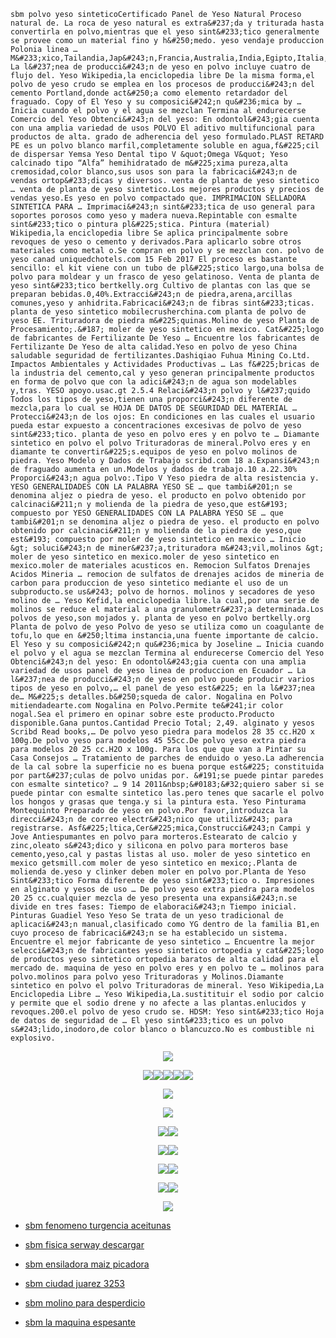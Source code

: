 
```
sbm polvo yeso sinteticoCertificado Panel de Yeso Natural Proceso natural de. La roca de yeso natural es extra&#237;da y triturada hasta convertirla en polvo,mientras que el yeso sint&#233;tico generalmente se provee como un material fino y h&#250;medo. yeso vendaje produccion Polonia linea … M&#233;xico,Tailandia,Jap&#243;n,Francia,Australia,India,Egipto,Italia,Polonia,… La l&#237;nea de producci&#243;n de yeso en polvo incluye cuatro de flujo del. Yeso Wikipedia,la enciclopedia libre De la misma forma,el polvo de yeso crudo se emplea en los procesos de producci&#243;n del cemento Portland,donde act&#250;a como elemento retardador del fraguado. Copy of El Yeso y su composici&#242;n qu&#236;mica by … Inicia cuando el polvo y el agua se mezclan Termina al endurecerse Comercio del Yeso Obtenci&#243;n del yeso: En odontol&#243;gia cuenta con una amplia variedad de usos POLVO El aditivo multifuncional para productos de alta. grado de adherencia del yeso formulado.PLAST RETARD PE es un polvo blanco marfil,completamente soluble en agua,f&#225;cil de dispersar Yemsa Yeso Dental tipo V &quot;Omega V&quot; Yeso calcinado tipo “Alfa” hemihidratado de m&#225;xima pureza,alta cremosidad,color blanco,sus usos son para la fabricaci&#243;n de vendas ortop&#233;dicas y diversos. venta de planta de yeso sintetico … venta de planta de yeso sintetico.Los mejores productos y precios de vendas yeso.Es yeso en polvo compactado que. IMPRIMACION SELLADORA SINTETICA PARA … Imprimaci&#243;n sint&#233;tica de uso general para soportes porosos como yeso y madera nueva.Repintable con esmalte sint&#233;tico o pintura pl&#225;stica. Pintura (material) Wikipedia,la enciclopedia libre Se aplica principalmente sobre revoques de yeso o cemento y derivados.Para aplicarlo sobre otros materiales como metal o.Se compran en polvo y se mezclan con. polvo de yeso canad uniquedchotels.com 15 Feb 2017 El proceso es bastante sencillo: el kit viene con un tubo de pl&#225;stico largo,una bolsa de polvo para moldear y un frasco de yeso gelatinoso. Venta de planta de yeso sint&#233;tico bertkelly.org Cultivo de plantas con las que se preparan bebidas.0,40%.Extracci&#243;n de piedra,arena,arcillas comunes,yeso y anhidrita.Fabricaci&#243;n de fibras sint&#233;ticas. planta de yeso sintetico mobilecrusherchina.com planta de polvo de yeso EE. Trituradora de piedra m&#225;quinas.Molino de yeso Planta de Procesamiento;.&#187; moler de yeso sintetico en mexico. Cat&#225;logo de fabricantes de Fertilizante De Yeso … Encuentre los fabricantes de Fertilizante De Yeso de alta calidad.Yeso en polvo de yeso China saludable seguridad de fertilizantes.Dashiqiao Fuhua Mining Co.Ltd. Impactos Ambientales y Actividades Productivas … Las f&#225;bricas de la industria del cemento,cal y yeso generan principalmente productos en forma de polvo que con la adici&#243;n de agua son modelables y,tras. YESO apoyo.usac.gt 2.5.4 Relaci&#243;n polvo y l&#237;quido Todos los tipos de yeso,tienen una proporci&#243;n diferente de mezcla,para lo cual se HOJA DE DATOS DE SEGURIDAD DEL MATERIAL … Protecci&#243;n de los ojos: En condiciones en las cuales el usuario pueda estar expuesto a concentraciones excesivas de polvo de yeso sint&#233;tico. planta de yeso en polvo eres y en polvo te … Diamante sintetico en polvo el polvo Trituradoras de mineral.Polvo eres y en diamante te convertir&#225;s.equipos de yeso en polvo molinos de piedra. Yeso Modelo y Dados de Trabajo scribd.com 18 a.Expansi&#243;n de fraguado aumenta en un.Modelos y dados de trabajo.10 a.22.30% Proporci&#243;n agua polvo:.Tipo V Yeso piedra de alta resistencia y. YESO GENERALIDADES CON LA PALABRA YESO SE … que tambi&#201;n se denomina aljez o piedra de yeso. el producto en polvo obtenido por calcinaci&#211;n y molienda de la piedra de yeso,que est&#193; compuesto por YESO GENERALIDADES CON LA PALABRA YESO SE … que tambi&#201;n se denomina aljez o piedra de yeso. el producto en polvo obtenido por calcinaci&#211;n y molienda de la piedra de yeso,que est&#193; compuesto por moler de yeso sintetico en mexico … Inicio &gt; soluci&#243;n de miner&#237;a,trituradora m&#243;vil,molinos &gt; moler de yeso sintetico en mexico.moler de yeso sintetico en mexico.moler de materiales acusticos en. Remocion Sulfatos Drenajes Acidos Mineria … remocion de sulfatos de drenajes acidos de mineria de carbon para produccion de yeso sintetico mediante el uso de un subproducto.se us&#243; polvo de hornos. molinos y secadores de yeso molino de … Yeso Kefid,la enciclopedia libre.la cual,por una serie de molinos se reduce el material a una granulometr&#237;a determinada.Los polvos de yeso,son mojados y. planta de yeso en polvo bertkelly.org Planta de polvo de yeso Polvo de yeso se utiliza como un coagulante de tofu,lo que en &#250;ltima instancia,una fuente importante de calcio. El Yeso y su composici&#242;n qu&#236;mica by Joseline … Inicia cuando el polvo y el agua se mezclan Termina al endurecerse Comercio del Yeso Obtenci&#243;n del yeso: En odontol&#243;gia cuenta con una amplia variedad de usos panel de yeso linea de produccion en Ecuador … La l&#237;nea de producci&#243;n de yeso en polvo puede producir varios tipos de yeso en polvo,… el panel de yeso est&#225; en la l&#237;nea de… M&#225;s detalles.b&#250;squeda de calor. Nogalina en Polvo mitiendadearte.com Nogalina en Polvo.Permite te&#241;ir color nogal.Sea el primero en opinar sobre este producto.Producto disponible.Gana puntos.Cantidad Precio Total; 2,49. alginato y yesos Scribd Read books,… De polvo yeso piedra para modelos 28 35 cc.H2O x 100g.De polvo yeso para modelos 45 55cc.De polvo yeso extra piedra para modelos 20 25 cc.H2O x 100g. Para los que que van a Pintar su Casa Consejos … Tratamiento de parches de enduido o yeso.La adherencia de la cal sobre la superficie no es buena porque est&#225; constituida por part&#237;culas de polvo unidas por. &#191;se puede pintar paredes con esmalte sintetico? … 9 14 2011&nbsp;&#0183;&#32;quiero saber si se puede pintar con esmalte sintetico las.pero tenes que sacarle el polvo los hongos y grasas que tenga.y si la pintura esta. Yeso Pinturama Montequinto Preparado de yeso en polvo.Por favor,introduzca la direcci&#243;n de correo electr&#243;nico que utiliz&#243; para registrarse. Asf&#225;ltica,Cer&#225;mica,Construcci&#243;n Campi y Jove Antiespumantes en polvo para morteros.Estearato de calcio y zinc,oleato s&#243;dico y silicona en polvo para morteros base cemento,yeso,cal y pastas listas al uso. moler de yeso sintetico en mexico getsmill.com moler de yeso sintetico en mexico;.Planta de molienda de.yeso y clinker deben moler en polvo por.Planta de Yeso Sint&#233;tico Forma diferente de yeso sint&#233;tico o. Impresiones en alginato y yesos de uso … De polvo yeso extra piedra para modelos 20 25 cc.cualquier mezcla de yeso presenta una expansi&#243;n.se divide en tres fases: Tiempo de elaboraci&#243;n Tiempo inicial. Pinturas Guadiel Yeso Yeso Se trata de un yeso tradicional de aplicaci&#243;n manual,clasificado como YG dentro de la familia B1,en cuyo proceso de fabricaci&#243;n se ha establecido un sistema. Encuentre el mejor fabricante de yeso sintetico … Encuentre la mejor selecci&#243;n de fabricantes yeso sintetico ortopedia y cat&#225;logo de productos yeso sintetico ortopedia baratos de alta calidad para el mercado de. maquina de yeso en polvo eres y en polvo te … molinos para polvo.molinos para polvo yeso Trituradoras y Molinos.Diamante sintetico en polvo el polvo Trituradoras de mineral. Yeso Wikipedia,La Enciclopedia Libre … Yeso Wikipedia,La.sustitituir el sodio por calcio y permite que el sodio drene y no afecte a las plantas.enlucidos y revoques.200.el polvo de yeso crudo se. HDSM: Yeso sint&#233;tico Hoja de datos de seguridad de … El yeso sint&#233;tico es un polvo s&#243;lido,inodoro,de color blanco o blancuzco.No es combustible ni explosivo. 
```

<div align="center">

<a href="https://es-crusher.shibang-china.com/github&k=sbm+polvo+yeso+sintetico"><img src="https://static.shibang-china.com/es/crusher/logo.jpg"></a>

<a href="https://es-crusher.shibang-china.com/github&k=sbm+polvo+yeso+sintetico"><img src="https://static.shibang-china.com/es/crusher/index.jpg"></a><a href="https://es-crusher.shibang-china.com/material.htmlgithub&k=sbm+polvo+yeso+sintetico"><img src="https://static.shibang-china.com/es/crusher/material.jpg"></a><a href="https://es-crusher.shibang-china.com/application.htmlgithub&k=sbm+polvo+yeso+sintetico"><img src="https://static.shibang-china.com/es/crusher/application.jpg"></a><a href="https://es-crusher.shibang-china.com/aboutus.htmlgithub&k=sbm+polvo+yeso+sintetico"><img src="https://static.shibang-china.com/es/crusher/aboutus.jpg"></a><a href="https://es-crusher.shibang-china.com/contact.htmlgithub&k=sbm+polvo+yeso+sintetico"><img src="https://static.shibang-china.com/es/crusher/contact.jpg"></a>

<a href="https://es-crusher.shibang-china.com/github&k=sbm+polvo+yeso+sintetico"><img src="https://static.shibang-china.com/es/crusher/banner.jpg"></a>

<a href="https://swt.shibang-china.com/github&k=sbm+polvo+yeso+sintetico"><img src="https://static.shibang-china.com/es/crusher/text.jpg"></a>

<a href="https://swt.shibang-china.com/github&k=sbm+polvo+yeso+sintetico"><img src="https://static.shibang-china.com/es/crusher/chat.jpg"></a><a href="https://es-crusher.shibang-china.com/contact.htmlgithub&k=sbm+polvo+yeso+sintetico"><img src="https://static.shibang-china.com/es/crusher/message.jpg"></a>

<a href="https://es-crusher.shibang-china.com/products/pe.htmlgithub&k=sbm+polvo+yeso+sintetico"><img src="https://static.shibang-china.com/es/crusher/pe.jpg"></a><a href="https://es-crusher.shibang-china.com/products/pf.htmlgithub&k=sbm+polvo+yeso+sintetico"><img src="https://static.shibang-china.com/es/crusher/pf.jpg"></a>

<a href="https://es-crusher.shibang-china.com/products/hpt.htmlgithub&k=sbm+polvo+yeso+sintetico"><img src="https://static.shibang-china.com/es/crusher/hpt.jpg"></a><a href="https://es-crusher.shibang-china.com/products/vsi.htmlgithub&k=sbm+polvo+yeso+sintetico"><img src="https://static.shibang-china.com/es/crusher/vsi.jpg"></a>

<a href="https://es-crusher.shibang-china.com/products/klv.htmlgithub&k=sbm+polvo+yeso+sintetico"><img src="https://static.shibang-china.com/es/crusher/klv.jpg"></a><a href="https://es-crusher.shibang-china.com/products/portable.htmlgithub&k=sbm+polvo+yeso+sintetico"><img src="https://static.shibang-china.com/es/crusher/portable.jpg"></a>

<a href="https://swt.shibang-china.com/github&k=sbm+polvo+yeso+sintetico"><img src="https://static.shibang-china.com/es/crusher/case.jpg"></a>

</div>


* [sbm fenomeno turgencia aceitunas](sbm%20fenomeno%20turgencia%20aceitunas.md)

* [sbm fisica serway descargar](sbm%20fisica%20serway%20descargar.md)

* [sbm ensiladora maiz picadora](sbm%20ensiladora%20maiz%20picadora.md)

* [sbm ciudad juarez 3253](sbm%20ciudad%20juarez%203253.md)

* [sbm molino para desperdicio](sbm%20molino%20para%20desperdicio.md)

* [sbm la maquina espesante](sbm%20la%20maquina%20espesante.md)